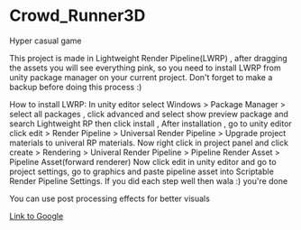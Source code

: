 # Crowd_Runner3D
Hyper casual game

This project is made in Lightweight Render Pipeline(LWRP) , after dragging the assets you will see everything pink, so you need to install LWRP from unity package manager on your current project. Don't forget to make a backup before doing this process :)



How to install LWRP:
In unity editor select Windows > Package Manager > select all packages , click advanced and select show preview package and search Lightweight RP then click install , After installation , go to unity editor click edit > Render Pipeline > Universal Render Pipeline > Upgrade project materials to univeral RP materials.
Now right click in project panel and click create > Rendering > Univeral Render Pipeline > Pipeline Render Asset > Pipeline Asset(forward renderer)
Now click edit in unity editor and go to project settings, go to graphics and paste pipeline asset into Scriptable Render Pipeline Settings. If you did each step well then wala :) you're done

You can use post processing effects for better visuals 

[Link to Google](https://drive.google.com/file/d/1swTuI8Nu9qXTlpDfNuTl586m7uck5xf0/view?usp=sharing)
